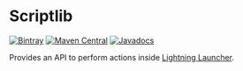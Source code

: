 # Scriptlib
[![Bintray](https://img.shields.io/bintray/v/f43nd1r/maven/scriptlib.svg?maxAge=2592000)](https://bintray.com/f43nd1r/maven/scriptlib)
[![Maven Central](https://img.shields.io/maven-central/v/com.faendir.lightninglauncher/scriptlib.svg?maxAge=2592000)](http://search.maven.org/#search%7Cga%7C1%7Ccom.faendir.lightninglauncher)
[![Javadocs](http://www.javadoc.io/badge/com.faendir.lightninglauncher/scriptlib.svg)](http://www.javadoc.io/doc/com.faendir.lightninglauncher/scriptlib?maxAge=2592000)

Provides an API to perform actions inside [Lightning Launcher](http://www.lightninglauncher.com).
